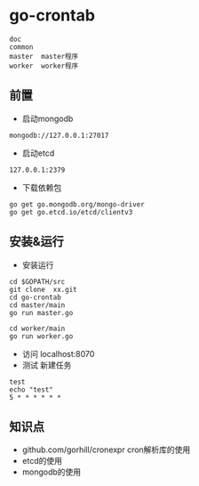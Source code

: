 # go-crontab

```
doc
common  
master  master程序
worker  worker程序
```

## 前置
- 启动mongodb 
```
mongodb://127.0.0.1:27017
```
- 启动etcd  
```
127.0.0.1:2379
```
- 下载依赖包
```
go get go.mongodb.org/mongo-driver
go get go.etcd.io/etcd/clientv3
```
## 安装&运行
- 安装运行
```
cd $GOPATH/src
git clone  xx.git
cd go-crontab
cd master/main
go run master.go

cd worker/main
go run worker.go
```
- 访问 localhost:8070
- 测试 新建任务
```
test
echo "test"
5 * * * * * * 
``` 
## 知识点
- github.com/gorhill/cronexpr cron解析库的使用
- etcd的使用
- mongodb的使用